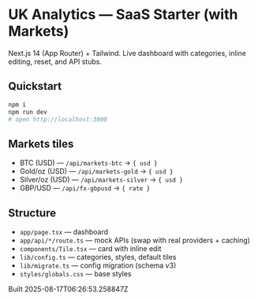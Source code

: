 
# UK Analytics — SaaS Starter (with Markets)

Next.js 14 (App Router) + Tailwind. Live dashboard with categories, inline editing, reset, and API stubs.

## Quickstart
```bash
npm i
npm run dev
# open http://localhost:3000
```

## Markets tiles
- BTC (USD) — `/api/markets-btc` → `{ usd }`
- Gold/oz (USD) — `/api/markets-gold` → `{ usd }`
- Silver/oz (USD) — `/api/markets-silver` → `{ usd }`
- GBP/USD — `/api/fx-gbpusd` → `{ rate }`

## Structure
- `app/page.tsx` — dashboard
- `app/api/*/route.ts` — mock APIs (swap with real providers + caching)
- `components/Tile.tsx` — card with inline edit
- `lib/config.ts` — categories, styles, default tiles
- `lib/migrate.ts` — config migration (schema v3)
- `styles/globals.css` — base styles

Built 2025-08-17T06:26:53.258847Z
